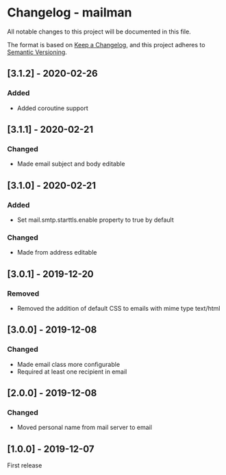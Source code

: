 # Changelog - mailman
All notable changes to this project will be documented in this file.

The format is based on [Keep a Changelog](https://keepachangelog.com/en/1.0.0/),
and this project adheres to [Semantic Versioning](https://semver.org/spec/v2.0.0.html).

## [3.1.2] - 2020-02-26
### Added
- Added coroutine support

## [3.1.1] - 2020-02-21
### Changed
- Made email subject and body editable

## [3.1.0] - 2020-02-21
### Added
- Set mail.smtp.starttls.enable property to true by default
### Changed
- Made from address editable

## [3.0.1] - 2019-12-20
### Removed
- Removed the addition of default CSS to emails with mime type text/html

## [3.0.0] - 2019-12-08
### Changed
- Made email class more configurable
- Required at least one recipient in email

## [2.0.0] - 2019-12-08
### Changed
- Moved personal name from mail server to email

## [1.0.0] - 2019-12-07
First release
